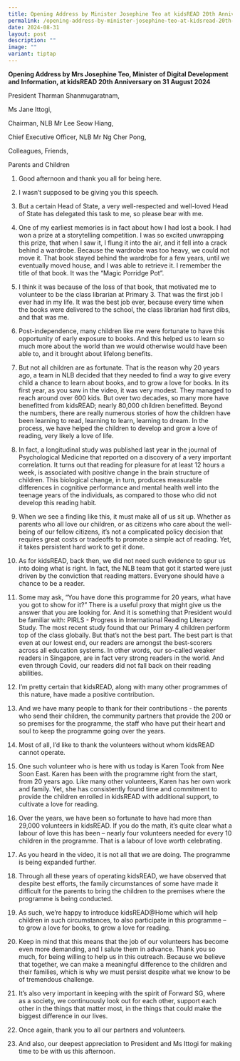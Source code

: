 ```yaml
---
title: Opening Address by Minister Josephine Teo at kidsREAD 20th Anniversary
permalink: /opening-address-by-minister-josephine-teo-at-kidsread-20th-anniversary/
date: 2024-08-31
layout: post
description: ""
image: ""
variant: tiptap
---
```

<p><strong>Opening Address by Mrs Josephine Teo, Minister of Digital Development and Information, at kidsREAD 20th Anniversary on 31 August 2024</strong>
</p>
<p>President Tharman Shanmugaratnam,</p>
<p>Ms Jane Ittogi,</p>
<p>Chairman, NLB Mr Lee Seow Hiang,</p>
<p>Chief Executive Officer, NLB Mr Ng Cher Pong,</p>
<p>Colleagues, Friends,</p>
<p>Parents and Children</p>
<ol data-tight="true" class="tight">
<li>
<p>Good afternoon and thank you all for being here.</p>
</li>
<li>
<p>I wasn’t supposed to be giving you this speech.</p>
</li>
<li>
<p>But a certain Head of State, a very well-respected and well-loved Head
of State has delegated this task to me, so please bear with me.</p>
</li>
<li>
<p>One of my earliest memories is in fact about how I had lost a book. I
had won a prize at a storytelling competition. I was so excited unwrapping
this prize, that when I saw it, I flung it into the air, and it fell into
a crack behind a wardrobe. Because the wardrobe was too heavy, we could
not move it. That book stayed behind the wardrobe for a few years, until
we eventually moved house, and I was able to retrieve it. I remember the
title of that book. It was the “Magic Porridge Pot”.</p>
</li>
</ol>
<ol start="5" data-tight="true" class="tight">
<li>
<p>I think it was because of the loss of that book, that motivated me to
volunteer to be the class librarian at Primary 3. That was the first job
I ever had in my life. It was the best job ever, because every time when
the books were delivered to the school, the class librarian had first dibs,
and that was me.</p>
</li>
</ol>
<ol start="6" data-tight="true" class="tight">
<li>
<p>Post-independence, many children like me were fortunate to have this opportunity
of early exposure to books. And this helped us to learn so much more about
the world than we would otherwise would have been able to, and it brought
about lifelong benefits.</p>
</li>
</ol>
<ol start="7" data-tight="true" class="tight">
<li>
<p>But not all children are as fortunate. That is the reason why 20 years
ago, a team in NLB decided that they needed to find a way to give every
child a chance to learn about books, and to grow a love for books. In its
first year, as you saw in the video, it was very modest. They managed to
reach around over 600 kids. But over two decades, so many more have benefitted
from kidsREAD; nearly 80,000 children benefitted. Beyond the numbers, there
are really numerous stories of how the children have been learning to read,
learning to learn, learning to dream. In the process, we have helped the
children to develop and grow a love of reading, very likely a love of life.</p>
</li>
</ol>
<ol start="8" data-tight="true" class="tight">
<li>
<p>In fact, a longitudinal study was published last year in the journal of
Psychological Medicine that reported on a discovery of a very important
correlation. It turns out that reading for pleasure for at least 12 hours
a week, is associated with positive change in the brain structure of children.
This biological change, in turn, produces measurable differences in cognitive
performance and mental health well into the teenage years of the individuals,
as compared to those who did not develop this reading habit.</p>
</li>
</ol>
<ol start="9" data-tight="true" class="tight">
<li>
<p>When we see a finding like this, it must make all of us sit up. Whether
as parents who all love our children, or as citizens who care about the
well-being of our fellow citizens, it’s not a complicated policy decision
that requires great costs or tradeoffs to promote a simple act of reading.
Yet, it takes persistent hard work to get it done.</p>
</li>
</ol>
<ol start="10" data-tight="true" class="tight">
<li>
<p>As for kidsREAD, back then, we did not need such evidence to spur us into
doing what is right. In fact, the NLB team that got it started were just
driven by the conviction that reading matters. Everyone should have a chance
to be a reader.</p>
</li>
</ol>
<ol start="11" data-tight="true" class="tight">
<li>
<p>Some may ask, “You have done this programme for 20 years, what have you
got to show for it?” There is a useful proxy that might give us the answer
that you are looking for. And it is something that President would be familiar
with: PIRLS - Progress in International Reading Literacy Study. The most
recent study found that our Primary 4 children perform top of the class
globally. But that’s not the best part. The best part is that even at our
lowest end, our readers are amongst the best-scorers across all education
systems. In other words, our so-called weaker readers in Singapore, are
in fact very strong readers in the world. And even through Covid, our readers
did not fall back on their reading abilities.</p>
</li>
<li>
<p>I’m pretty certain that kidsREAD, along with many other programmes of
this nature, have made a positive contribution.</p>
</li>
<li>
<p>And we have many people to thank for their contributions - the parents
who send their children, the community partners that provide the 200 or
so premises for the programme, the staff who have put their heart and soul
to keep the programme going over the years.</p>
</li>
<li>
<p>Most of all, I’d like to thank the volunteers without whom kidsREAD cannot
operate.</p>
</li>
<li>
<p>One such volunteer who is here with us today is Karen Took from Nee Soon
East. Karen has been with the programme right from the start, from 20 years
ago. Like many other volunteers, Karen has her own work and family. Yet,
she has consistently found time and commitment to provide the children
enrolled in kidsREAD with additional support, to cultivate a love for reading.</p>
</li>
<li>
<p>Over the years, we have been so fortunate to have had more than 29,000
volunteers in kidsREAD. If you do the math, it’s quite clear what a labour
of love this has been – nearly four volunteers needed for every 10 children
in the programme. That is a labour of love worth celebrating.</p>
</li>
<li>
<p>As you heard in the video, it is not all that we are doing. The programme
is being expanded further.</p>
</li>
<li>
<p>Through all these years of operating kidsREAD, we have observed that despite
best efforts, the family circumstances of some have made it difficult for
the parents to bring the children to the premises where the programme is
being conducted.</p>
</li>
<li>
<p>As such, we’re happy to introduce kidsREAD@Home which will help children
in such circumstances, to also participate in this programme – to grow
a love for books, to grow a love for reading.</p>
</li>
<li>
<p>Keep in mind that this means that the job of our volunteers has become
even more demanding, and I salute them in advance. Thank you so much, for
being willing to help us in this outreach. Because we believe that together,
we can make a meaningful difference to the children and their families,
which is why we must persist despite what we know to be of tremendous challenge.</p>
</li>
</ol>
<ol start="21" data-tight="true" class="tight">
<li>
<p>It’s also very important in keeping with the spirit of Forward SG, where
as a society, we continuously look out for each other, support each other
in the things that matter most, in the things that could make the biggest
difference in our lives.</p>
</li>
<li>
<p>Once again, thank you to all our partners and volunteers.</p>
</li>
<li>
<p>And also, our deepest appreciation to President and Ms Ittogi for making
time to be with us this afternoon.</p>
</li>
</ol>
<p></p>
